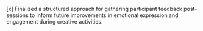 [x] Finalized a structured approach for gathering participant feedback post-sessions to inform future improvements in emotional expression and engagement during creative activities.